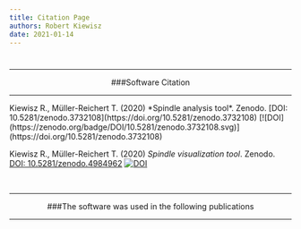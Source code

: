 ```yaml
---
title: Citation Page
authors: Robert Kiewisz
date: 2021-01-14
---
```

#
<a name="Software_Citation"></a>
<hr /><center>
###Software Citation
<hr /></center>

<a align="center">
Kiewisz R., Müller-Reichert T. (2020) *Spindle analysis tool*. Zenodo. [DOI: 10.5281/zenodo.3732108](https://doi.org/10.5281/zenodo.3732108)
</a>
[![DOI](https://zenodo.org/badge/DOI/10.5281/zenodo.3732108.svg)](https://doi.org/10.5281/zenodo.3732108)

Kiewisz R., Müller-Reichert T. (2020) *Spindle visualization tool*. Zenodo. [DOI: 10.5281/zenodo.4984962](https://doi.org/10.5281/zenodo.4984962)
</a>
[![DOI](https://zenodo.org/badge/DOI/10.5281/zenodo.4984962.svg)](https://doi.org/10.5281/zenodo.4984962)

<br/>
<a name="Software_Used"></a>
<hr /><center>
###The software was used in the following publications
<hr /></center>